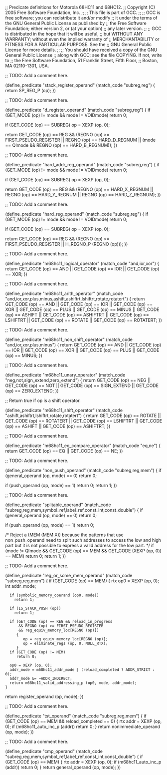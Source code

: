 ;; Predicate definitions for Motorola 68HC11 and 68HC12.
;; Copyright (C) 2005 Free Software Foundation, Inc.
;;
;; This file is part of GCC.
;;
;; GCC is free software; you can redistribute it and/or modify
;; it under the terms of the GNU General Public License as published by
;; the Free Software Foundation; either version 2, or (at your option)
;; any later version.
;;
;; GCC is distributed in the hope that it will be useful,
;; but WITHOUT ANY WARRANTY; without even the implied warranty of
;; MERCHANTABILITY or FITNESS FOR A PARTICULAR PURPOSE.  See the
;; GNU General Public License for more details.
;;
;; You should have received a copy of the GNU General Public License
;; along with GCC; see the file COPYING.  If not, write to
;; the Free Software Foundation, 51 Franklin Street, Fifth Floor,
;; Boston, MA 02110-1301, USA.

;; TODO: Add a comment here.

(define_predicate "stack_register_operand"
  (match_code "subreg,reg")
{
  return SP_REG_P (op);
})

;; TODO: Add a comment here.

(define_predicate "d_register_operand"
  (match_code "subreg,reg")
{
  if (GET_MODE (op) != mode && mode != VOIDmode)
    return 0;

  if (GET_CODE (op) == SUBREG)
    op = XEXP (op, 0);

  return GET_CODE (op) == REG
    && (REGNO (op) >= FIRST_PSEUDO_REGISTER
        || REGNO (op) == HARD_D_REGNUM
        || (mode == QImode && REGNO (op) == HARD_B_REGNUM));
})

;; TODO: Add a comment here.

(define_predicate "hard_addr_reg_operand"
  (match_code "subreg,reg")
{
  if (GET_MODE (op) != mode && mode != VOIDmode)
    return 0;

  if (GET_CODE (op) == SUBREG)
    op = XEXP (op, 0);

  return GET_CODE (op) == REG
    && (REGNO (op) == HARD_X_REGNUM
        || REGNO (op) == HARD_Y_REGNUM
        || REGNO (op) == HARD_Z_REGNUM);
})

;; TODO: Add a comment here.

(define_predicate "hard_reg_operand"
  (match_code "subreg,reg")
{
  if (GET_MODE (op) != mode && mode != VOIDmode)
    return 0;

  if (GET_CODE (op) == SUBREG)
    op = XEXP (op, 0);

  return GET_CODE (op) == REG
    && (REGNO (op) >= FIRST_PSEUDO_REGISTER
        || H_REGNO_P (REGNO (op)));
})

;; TODO: Add a comment here.

(define_predicate "m68hc11_logical_operator"
  (match_code "and,ior,xor")
{
  return GET_CODE (op) == AND || GET_CODE (op) == IOR || GET_CODE (op) == XOR;
})

;; TODO: Add a comment here.

(define_predicate "m68hc11_arith_operator"
  (match_code "and,ior,xor,plus,minus,ashift,ashiftrt,lshiftrt,rotate,rotatert")
{
  return GET_CODE (op) == AND || GET_CODE (op) == IOR || GET_CODE (op) == XOR
    || GET_CODE (op) == PLUS || GET_CODE (op) == MINUS
    || GET_CODE (op) == ASHIFT || GET_CODE (op) == ASHIFTRT
    || GET_CODE (op) == LSHIFTRT || GET_CODE (op) == ROTATE
    || GET_CODE (op) == ROTATERT;
})

;; TODO: Add a comment here.

(define_predicate "m68hc11_non_shift_operator"
  (match_code "and,ior,xor,plus,minus")
{
  return GET_CODE (op) == AND || GET_CODE (op) == IOR || GET_CODE (op) == XOR
    || GET_CODE (op) == PLUS || GET_CODE (op) == MINUS;
})

;; TODO: Add a comment here.

(define_predicate "m68hc11_unary_operator"
  (match_code "neg,not,sign_extend,zero_extend")
{
  return GET_CODE (op) == NEG || GET_CODE (op) == NOT
    || GET_CODE (op) == SIGN_EXTEND || GET_CODE (op) == ZERO_EXTEND;
})

;; Return true if op is a shift operator.

(define_predicate "m68hc11_shift_operator"
  (match_code "ashift,ashiftrt,lshiftrt,rotate,rotatert")
{
  return GET_CODE (op) == ROTATE || GET_CODE (op) == ROTATERT
    || GET_CODE (op) == LSHIFTRT || GET_CODE (op) == ASHIFT
    || GET_CODE (op) == ASHIFTRT;
})

;; TODO: Add a comment here.

(define_predicate "m68hc11_eq_compare_operator"
  (match_code "eq,ne")
{
  return GET_CODE (op) == EQ || GET_CODE (op) == NE;
})

;; TODO: Add a comment here.

(define_predicate "non_push_operand"
  (match_code "subreg,reg,mem")
{
  if (general_operand (op, mode) == 0)
    return 0;

  if (push_operand (op, mode) == 1)
    return 0;
  return 1;
})

;; TODO: Add a comment here.

(define_predicate "splitable_operand"
  (match_code "subreg,reg,mem,symbol_ref,label_ref,const_int,const_double")
{
  if (general_operand (op, mode) == 0)
    return 0;

  if (push_operand (op, mode) == 1)
    return 0;

  /* Reject a (MEM (MEM X)) because the patterns that use non_push_operand
     need to split such addresses to access the low and high part but it
     is not possible to express a valid address for the low part.  */
  if (mode != QImode && GET_CODE (op) == MEM
      && GET_CODE (XEXP (op, 0)) == MEM)
    return 0;
  return 1;
})

;; TODO: Add a comment here.

(define_predicate "reg_or_some_mem_operand"
  (match_code "subreg,reg,mem")
{
  if (GET_CODE (op) == MEM)
    {
      rtx op0 = XEXP (op, 0);
      int addr_mode;

      if (symbolic_memory_operand (op0, mode))
        return 1;

      if (IS_STACK_PUSH (op))
        return 1;

      if (GET_CODE (op) == REG && reload_in_progress
          && REGNO (op) >= FIRST_PSEUDO_REGISTER
          && reg_equiv_memory_loc[REGNO (op)])
         {
            op = reg_equiv_memory_loc[REGNO (op)];
            op = eliminate_regs (op, 0, NULL_RTX);
         }
      if (GET_CODE (op) != MEM)
         return 0;

      op0 = XEXP (op, 0);
      addr_mode = m68hc11_addr_mode | (reload_completed ? ADDR_STRICT : 0);
      addr_mode &= ~ADDR_INDIRECT;
      return m68hc11_valid_addressing_p (op0, mode, addr_mode);
    }

  return register_operand (op, mode);
})

;; TODO: Add a comment here.

(define_predicate "tst_operand"
  (match_code "subreg,reg,mem")
{
  if (GET_CODE (op) == MEM && reload_completed == 0)
    {
      rtx addr = XEXP (op, 0);
      if (m68hc11_auto_inc_p (addr))
        return 0;
    }
  return nonimmediate_operand (op, mode);
})

;; TODO: Add a comment here.

(define_predicate "cmp_operand"
  (match_code "subreg,reg,mem,symbol_ref,label_ref,const_int,const_double")
{
  if (GET_CODE (op) == MEM)
    {
      rtx addr = XEXP (op, 0);
      if (m68hc11_auto_inc_p (addr))
        return 0;
    }
  return general_operand (op, mode);
})
